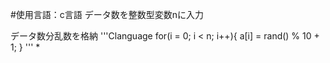 #使用言語：c言語
データ数を整数型変数nに入力

データ数分乱数を格納
'''Clanguage
for(i = 0; i < n; i++){
        a[i] = rand() % 10 + 1;
    }
'''
*
